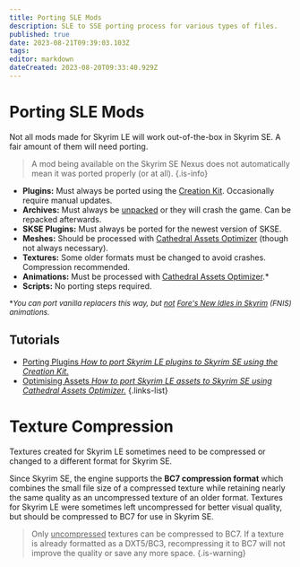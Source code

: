 ```yaml
---
title: Porting SLE Mods
description: SLE to SSE porting process for various types of files.
published: true
date: 2023-08-21T09:39:03.103Z
tags: 
editor: markdown
dateCreated: 2023-08-20T09:33:40.929Z
---
```


# Porting SLE Mods

Not all mods made for Skyrim LE will work out-of-the-box in Skyrim SE. A fair amount of them will need porting.

> A mod being available on the Skyrim SE Nexus does not automatically mean it was ported properly (or at all).
{.is-info}

- **Plugins:** Must always be ported using the [Creation Kit](/tools/ck). Occasionally require manual updates.
- **Archives:** Must always be [unpacked](/guides-tutorials/extracting-bsas) or they will crash the game. Can be repacked afterwards.
- **SKSE Plugins:** Must always be ported for the newest version of SKSE.
- **Meshes:** Should be processed with [Cathedral Assets Optimizer](/tools/cao) (though not always necessary).
- **Textures:** Some older formats must be changed to avoid crashes. Compression recommended.
- **Animations:** Must be processed with [Cathedral Assets Optimizer](/tools/cao).*
- **Scripts:** No porting steps required.

<font size=2>\**You can port vanilla replacers this way, but <u>not</u> [Fore's New Idles in Skyrim](https://www.nexusmods.com/skyrimspecialedition/mods/3038) (FNIS) animations.*</font>

## Tutorials

- [Porting Plugins *How to port Skyrim LE plugins to Skyrim SE using the Creation Kit.*](/guides-tutorials/porting-sle-mods/porting-plugins)
- [Optimising Assets *How to port Skyrim LE assets to Skyrim SE using Cathedral Assets Optimizer.*](/guides-tutorials/porting-sle-mods/optimising-assets)
{.links-list}

# Texture Compression

Textures created for Skyrim LE sometimes need to be compressed or changed to a different format for Skyrim SE.

Since Skyrim SE, the engine supports the **BC7 compression format** which combines the small file size of a compressed texture while retaining nearly the same quality as an uncompressed texture of an older format. Textures for Skyrim LE were sometimes left uncompressed for better visual quality, but should be compressed to BC7 for use in Skyrim SE.

> Only <u>uncompressed</u> textures can be compressed to BC7. If a texture is already formatted as a DXT5/BC3, recompressing it to BC7 will not improve the quality or save any more space.
{.is-warning}